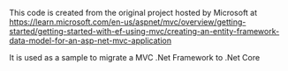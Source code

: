 This code is created from the original project hosted by Microsoft at https://learn.microsoft.com/en-us/aspnet/mvc/overview/getting-started/getting-started-with-ef-using-mvc/creating-an-entity-framework-data-model-for-an-asp-net-mvc-application

It is used as a sample to migrate a MVC .Net Framework to .Net Core
